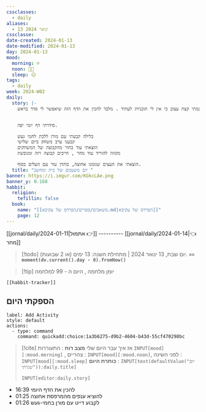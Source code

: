 ```yaml
---
cssclasses:
  - daily
aliases:
  - 13 ינואר 2024
cssclasse: 
date-created: 2024-01-13
date-modified: 2024-01-13
day: 2024-01-13
mood:
  morning: ☹️
  noon: 🧑‍💻
  sleep: 😑
tags:
  - daily
week: 2024-W02
daily:
  story: |-
    יום שבת גשום , קמתי קצת עצוב כי אין לי תוכניות לעתיד . מלבד להכין את הדף הזה שיאפשר לי סדר בראש. 


    סידרתי דף יומי יפה.

    בלילה קבעתי עם מורן ללכת לחמי געש
    קבענו ערב משחק ביום שלישי
    הוצאתי עוד בחור מהקבוצה של המשחקים 
    מקווה להוריד עוד מחר , חייבים קבוצה רזה ומגובשת

    הוצאתי את העצים שגזמנו אחוצה, בוהדן עזר עם העלים בסוף.
  title: "יום משעמם של בית ומחשב "
banner: https://i.imgur.com/KGkcLAe.png
banner_y: 0.168
habbit:
  religion:
    tefillin: false
  book:
    name: "[[משאבים/ספרים/הפרדס של עקיבא.md|הפרדס של עקיבא]]"
    page: 12
---
```

[[jornal/daily/2024-01-11|אתמול 👉]] ---------- [[jornal/daily/2024-01-14|👈 מחר]]

> [!todo]  יום שבת, 13 ינואר 2024 | מתחילת השנה: 13 ימים (או 2 שבועות). **`== moment(dv.current().day - 0).fromNow()`**

> [!tip]  יומן מלחמה , היום ה - 99 למלחמה

```meta-bind-embed
[[habbit-tracker]]
```

## הספקתי היום

```meta-bind-button
label: Add Activity
style: default
actions: 
  - type: command
    command: quickadd:choice:1a3b6275-d9b2-4604-b43d-55cf470298bc

```

> [!cite] אז איך עבר היום שלי
> **מצב רוח** :  התעוררות `INPUT[mood][:mood.morning]` , צהריים : `INPUT[mood][:mood.noon]`,  לפני השינה :  `INPUT[mood][:mood.sleep]`
> **כותרת היום** : `INPUT[text(defaultValue("יום שגרתי")):daily.title]`
> ```meta-bind
> INPUT[editor:daily.story]
> ```

- 16:39 להכין את הדף היומי
- 01:25 להוציא ענפים מהמרפסת אחוצה
- 01:26 לקבוע דייט עם מורן בחמי-געש  


